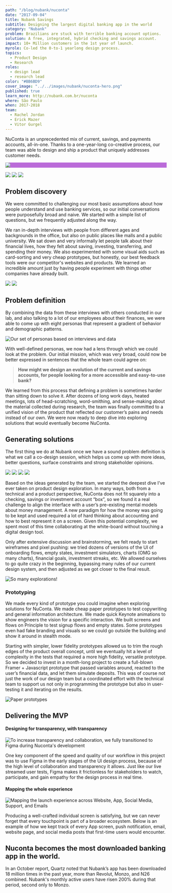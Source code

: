 ```yaml
---
path: "/blog/nubank/nuconta"
date: "2017-09-04"
title: Nubank Savings
subtitle: Designing the largest digital banking app in the world
category: "Nubank"
problem: Brazilians are stuck with terrible banking account options.
solution: A free, integrated, hybrid checking and savings account.
impact: 10+ Million customers in the 1st year of launch.
myrole: Co-led the 0-to-1 yearlong design process.
topics:
  - Product Design
  - Research
roles:
  - design lead
  - research lead
color: "#BB6BD9"
cover_image: "../../images/nubank/nuconta-hero.png"
published: true
learn_more: http://nubank.com.br/nuconta
where: São Paulo
when: 2017-2018
team:
  - Rachel Jordan
  - Erick Mazer
  - Vitor Gurgel
---
```


NuConta is an unprecedented mix of current, savings, and payments accounts, all-in-one. Thanks to a one-year-long co-creative process, our team was able to design and ship a product that uniquely addresses customer needs.

<div style="background: #BB6BD9" class="w-100 pa4 tc mt5 flex">
<img class="w-50 flex br2 mw5 center " src="../../images/nubank/nuconta-001.gif" />
</div>

![](../../images/nubank/nuconta-003.png)
![](../../images/nubank/nuconta-0009.png)
![](../../images/nubank/nuconta-0019.png)

## Problem discovery

We were committed to challenging our most basic assumptions about how people understand and use banking services, so our initial conversations were purposefully broad and naive. We started with a simple list of questions, but we frequently adjusted along the way.

We ran in-depth interviews with people from different ages and backgrounds in the office, but also on public places like malls and a public university. We sat down and very informally let people talk about their financial lives, how they felt about saving, investing, transferring, and spending their money. We also experimented with some visual aids such as card-sorting and very cheap prototypes, but honestly, our best feedback tools were our competitor's websites and products. We learned an incredible amount just by having people experiment with things other companies have already built.

![](../../images/nubank/nuconta-009.png)
![](../../images/nubank/nuconta-research.png)

## Problem definition

By combining the data from these interviews with others conducted in our lab, and also talking to a lot of our employees about their finances, we were able to come up with eight personas that represent a gradient of behavior and demographic patterns.

![Our set of personas based on interviews and data](../../images/nubank/nuconta-019.png)

With well-defined personas, we now had a lens through which we could look at the problem. Our initial mission, which was very broad, could now be better expressed in sentences that the whole team could agree on:

> __How might we design an evolution of the current and savings accounts, for people looking for a more accessible and easy-to-use bank?__

We learned from this process that defining a problem is sometimes harder than sitting down to solve it. After dozens of long work days, heated meetings, lots of head-scratching, word-smithing, and sense-making about the material collected during research, the team was finally committed to a unified vision of the product that reflected our customer’s pains and needs instead of our own. We were now ready to deep dive into exploring solutions that would eventually become NuConta.

## Generating solutions

The first thing we do at Nubank once we have a sound problem definition is what we call a co-design session, which helps us come up with more ideas, better questions, surface constraints and strong stakeholder opinions.

![](../../images/nubank/nuconta-020.png)
![](../../images/nubank/nuconta-021.jpeg)
![](../../images/nubank/nuconta-022.png)
![](../../images/nubank/nuconta-023.png)

Based on the ideas generated by the team, we started the deepest dive I’ve ever taken on product design exploration. In many ways, both from a technical and a product perspective, NuConta does not fit squarely into a checking, savings or investment account “box”, so we found it a real challenge to align the interface with a user’s pre-existing mental models about money management. A new paradigm for how the money was going to be kept and used required a lot of hard thinking about accounting and how to best represent it on a screen. Given this potential complexity, we spent most of this time collaborating at the white-board without touching a digital design tool.

Only after extensive discussion and brainstorming, we felt ready to start wireframes and pixel pushing: we tried dozens of versions of the UI of onboarding flows, empty states, investment simulators, charts (OMG so many charts), financial goals, investment streaks, etc. We allowed ourselves to go quite crazy in the beginning, bypassing many rules of our current design system, and then adjusted as we got closer to the final result.

![So many explorations!](../../images/nubank/nuconta-024.png)

### Prototyping

We made every kind of prototype you could imagine when exploring solutions for NuConta. We made cheap paper prototypes to test copywriting and general information architecture. We made quick Keynote animations to show engineers the vision for a specific interaction. We built screens and flows on Principle to test signup flows and empty states. Some prototypes even had fake branding and visuals so we could go outside the building and show it around in stealth mode.

Starting with simpler, lower fidelity prototypes allowed us to trim the rough edges of the product overall concept, until we eventually hit a level of complexity in the tests that required a more high fidelity, versatile prototype. So we decided to invest in a month-long project to create a full-blown Framer + Javascript prototype that passed variables around, reacted to the user’s financial data, and let them simulate deposits. This was of course not just the work of our design team but a coordinated effort with the technical team to support us not only in programming the prototype but also in user-testing it and iterating on the results.

![Paper prototypes](../../images/nubank/nuconta-025.png)

<!-- ![](../../images/nubank/nuconta-027.gif) -->

## Delivering the MVP

#### Designing for transparency, with transparency

![To increase transparency and collaboration, we fully transitioned to Figma during Nuconta's development](../../images/nubank/nuconta-028.png)

One key component of the speed and quality of our workflow in this project was to use Figma in the early stages of the UI design process, because of the high level of collaboration and transparency it allows. Just like our live streamed user tests, Figma makes it frictionless for stakeholders to watch, participate, and gain empathy for the design process in real time.

#### Mapping the whole experience

![Mapping the launch experience across Website, App, Social Media, Support, and Emails ](../../images/nubank/nuconta-029.png)

Producing a well-crafted individual screen is satisfying, but we can never forget that every touchpoint is part of a broader ecosystem. Below is an example of how we kept track of every App screen, push notification, email, website page, and social media posts that first-time users would encounter.

## Nuconta becomes the most downloaded banking app in the world.

In an October report, Quartz noted that Nubank’s app has been downloaded 18 million times in the past year, more than Revolut, Monzo, and N26 combined. Nubank's monthly active users have risen 200% during that period, second only to Monzo.
